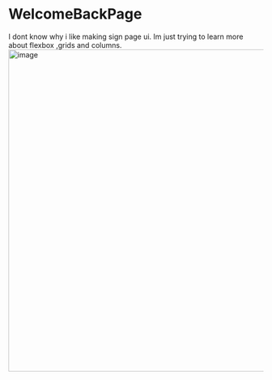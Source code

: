 # WelcomeBackPage
I dont know why i like making sign page ui.
Im just trying to learn more about flexbox ,grids and columns.
<img width="1327" height="636" alt="image" src="https://github.com/user-attachments/assets/1cb3f6f0-9bb9-44e3-983d-000093482328" />
